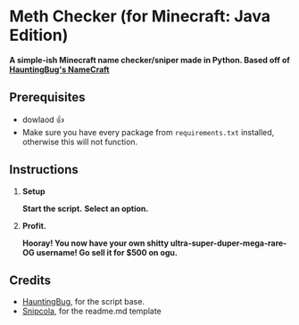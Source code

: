 # Meth Checker (for Minecraft: Java Edition)
**A simple-ish Minecraft name checker/sniper made in Python. Based off of [HauntingBug's NameCraft](https://github.com/HauntingBug/NameCraft)**

## Prerequisites

- dowlaod 👍
- Make sure you have every package from ``requirements.txt`` installed, otherwise this will not function.


## Instructions

1. **Setup**

    **Start the script.**
    **Select an option.**

2. **Profit.**

    **Hooray! You now have your own shitty ultra-super-duper-mega-rare-OG username! Go sell it for $500 on ogu.**
## Credits

- [HauntingBug](https://github.com/HauntingBug), for the script base.
- [Snipcola](https://github.com/snipcola), for the readme.md template

